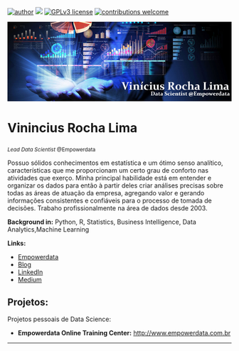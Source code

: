 [![author](https://img.shields.io/badge/author-viniciusrochalima-red.svg)](https://www.linkedin.com/in/viniljf) [![](https://img.shields.io/badge/python-3.7+-blue.svg)](https://www.python.org) [![GPLv3 license](https://img.shields.io/badge/License-GPLv3-blue.svg)](http://perso.crans.org/besson/LICENSE.html) [![contributions welcome](https://img.shields.io/badge/contributions-welcome-brightgreen.svg?style=flat)](https://github.com/viniciusrochalima/datascience/issues)

<p align="center">
  <img src="banner_vinil.jpg" >
</p>

# Vinincius Rocha Lima
<sub>*Lead Data Scientist* @Empowerdata</sub>

Possuo sólidos conhecimentos em estatística e um ótimo senso analítico, características que me proporcionam um certo grau de conforto nas atividades que exerço. Minha principal habilidade está em entender e organizar os dados para então à partir deles criar análises precisas sobre todas as áreas de atuação da empresa, agregando valor e gerando informações consistentes e confiáveis para o processo de tomada de decisões.
Trabaho profissionalmente na área de dados desde 2003.


**Background in:** Python, R, Statistics, Business Intelligence, Data Analytics,Machine Learning

**Links:**
* [Empowerdata](http://www.empowerdata.com.br)
* [Blog](http://blog.empowerdata.com.br)
* [LinkedIn](https://www.linkedin.com/in/viniljf)
* [Medium](https://medium.com/@viniljf)


## Projetos:
Projetos pessoais de Data Science:

* **Empowerdata Online Training Center:** http://www.empowerdata.com.br

---




